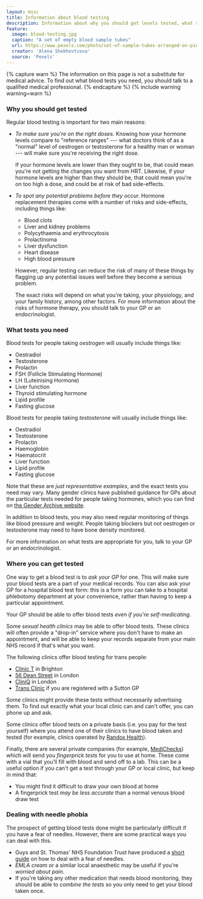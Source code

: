 ```yaml
---
layout: misc
title: Information about blood testing
description: Information about why you should get levels tested, what specifically should be tested, and where you might be able to get tested
feature:
  image: blood-testing.jpg
  caption: "A set of empty blood sample tubes"
  url: https://www.pexels.com/photo/set-of-sample-tubes-arranged-on-pink-surface-6074948/
  creator: 'Alena Shekhovtcova'
  source: 'Pexels'
---
```


{% capture warn %}
The information on this page is not a substitute for medical advice. To find out what blood tests you need, you should talk to a qualified medical professional.
{% endcapture %}
{% include warning warning=warn %}

### Why you should get tested

Regular blood testing is important for two main reasons:
* *To make sure you're on the right doses.* Knowing how your hormone levels compare to "reference ranges" --- what doctors think of as a "normal" level of oestrogen or testosterone for a healthy man or woman --- will make sure you're receiving the right dose.

  If your hormone levels are lower than they ought to be, that could mean you're not getting the changes you want from HRT. Likewise, if your hormone levels are higher than they should be, that could mean you're on too high a dose, and could be at risk of bad side-effects.
* *To spot any potential problems before they occur.* Hormone replacement therapies come with a number of risks and side-effects, including things like:
  * Blood clots
  * Liver and kidney problems 
  * Polycythaemia and erythrocytosis
  * Prolactinoma
  * Liver dysfunction
  * Heart disease
  * High blood pressure

  However, regular testing can reduce the risk of many of these things by flagging up any potential issues well before they become a serious problem.

  The exact risks will depend on what you're taking, your physiology, and your family history, among other factors. For more information about the risks of hormone therapy, you should talk to your GP or an endocrinologist.

### What tests you need

Blood tests for people taking *oestrogen* will usually include things like:
* Oestradiol
* Testosterone
* Prolactin
* FSH (Follicle Stimulating Hormone)
* LH (Luteinising Hormone)
* Liver function
* Thyroid stimulating hormone
* Lipid profile
* Fasting glucose

Blood tests for people taking *testosterone* will usually include things like:
* Oestradiol
* Testosterone
* Prolactin
* Haemoglobin
* Haematocrit
* Liver function
* Lipid profile
* Fasting glucose

Note that these are *just representative examples*, and the exact tests you need may vary. Many gender clinics have published guidance for GPs about the particular tests needed for people taking hormones, which you can find on [the Gender Archive website](https://genderarchive.org.uk/tag/hormones/).

In addition to blood tests, you may also need regular monitoring of things like blood pressure and weight. People taking blockers but not oestrogen or testosterone may need to have bone density monitored.

For more information on what tests are appropriate for you, talk to your GP or an endocrinologist.

### Where you can get tested

One way to get a blood test is to *ask your GP* for one. This will make sure your blood tests are a part of your medical records. You can also ask your GP for a hospital blood test form: this is a form you can take to a hospital phlebotomy department at your convenience, rather than having to keep a particular appointment.

Your GP should be able to offer blood tests *even if you're self-medicating*.

Some *sexual health clinics* may be able to offer blood tests. These clinics will often provide a "drop-in" service where you don't have to make an appointment, and will be able to keep your records separate from your main NHS record if that's what you want.

The following clinics offer blood testing for trans people:

* [Clinic T](https://brightonsexualhealth.com/service/clinic-t/) in Brighton
* [56 Dean Street](https://dean.st/trans-non-binary/) in London
* [CliniQ](https://cliniq.org.uk/cliniq-kings-south-london/) in London
* [Trans Clinic](https://www.suttonlgbtq.org/trans-clinic) if you are registered with a Sutton GP

Some clinics might provide these tests without necessarily advertising them. To find out exactly what your local clinic can and can't offer, you can phone up and ask.

Some clinics offer blood tests on a private basis (i.e. you pay for the test yourself) where you attend one of their clinics to have blood taken and tested (for example, clinics operated by [Randox Health](https://randoxhealth.com/)).

Finally, there are several private companies (for example, [MediChecks](https://medichecks.com)) which will send you *fingerprick tests* for you to use at home. These come with a vial that you'll fill with blood and send off to a lab. This can be a useful option if you can't get a test through your GP or local clinic, but keep in mind that:
* You might find it difficult to draw your own blood at home
* A fingerprick test *may be less accurate* than a normal venous blood draw test

### Dealing with needle phobia

The prospect of getting blood tests done might be particularly difficult if you have a fear of needles. However, there are some practical ways you can deal with this.

* Guys and St. Thomas' NHS Foundation Trust have produced a [short guide](https://www.leicspart.nhs.uk/wp-content/uploads/2021/08/overcoming-your-fear-of-needlesv1.pdf) on how to deal with a fear of needles.
* *EMLA cream* or a similar local anaesthetic may be useful if you're *worried about pain*.
* If you're taking any other medication that needs blood monitoring, they should be able to *combine the tests* so you only need to get your blood taken once.

